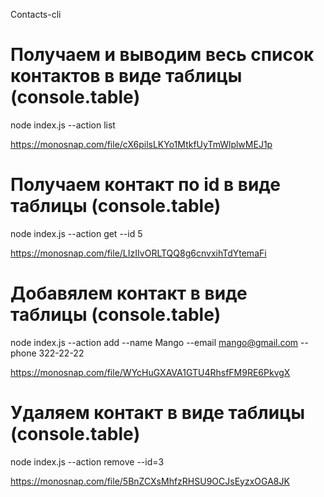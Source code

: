 
Contacts-cli

# Получаем и выводим весь список контактов в виде таблицы (console.table)
node index.js --action list

https://monosnap.com/file/cX6pilsLKYo1MtkfUyTmWlplwMEJ1p



# Получаем контакт по id в виде таблицы (console.table)
node index.js --action get --id 5

https://monosnap.com/file/LIzIIvORLTQQ8g6cnvxihTdYtemaFi



# Добавялем контакт в виде таблицы (console.table)
node index.js --action add --name Mango --email mango@gmail.com --phone 322-22-22

https://monosnap.com/file/WYcHuGXAVA1GTU4RhsfFM9RE6PkvgX


# Удаляем контакт в виде таблицы (console.table)
node index.js --action remove --id=3

https://monosnap.com/file/5BnZCXsMhfzRHSU9OCJsEyzxOGA8JK
